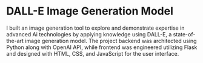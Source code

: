 # DALL-E Image Generation Model

I built an image generation tool to explore and demonstrate expertise in advanced Ai technologies by applying knowledge using DALL-E, a state-of-the-art image generation model. The project backend was architected using Python along with OpenAI API, while frontend was engineered utilizing Flask and designed with HTML, CSS, and JavaScript for the user interface.   
